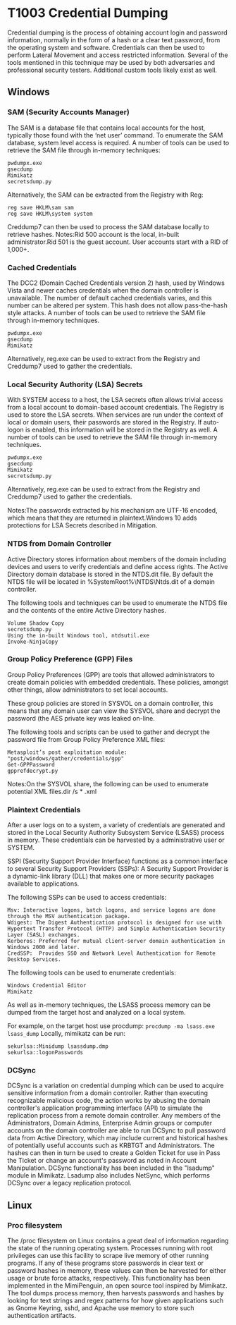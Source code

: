 # T1003 Credential Dumping

Credential dumping is the process of obtaining account login and password information, normally in the form of a hash or a clear text password, from the operating system and software. Credentials can then be used to perform Lateral Movement and access restricted information. Several of the tools mentioned in this technique may be used by both adversaries and professional security testers. Additional custom tools likely exist as well.

## Windows
### SAM (Security Accounts Manager)
The SAM is a database file that contains local accounts for the host, typically those found with the ‘net user’ command. To enumerate the SAM database, system level access is required. A number of tools can be used to retrieve the SAM file through in-memory techniques:
```
pwdumpx.exe
gsecdump
Mimikatz
secretsdump.py
```

Alternatively, the SAM can be extracted from the Registry with Reg:
```
reg save HKLM\sam sam
reg save HKLM\system system
```
Creddump7 can then be used to process the SAM database locally to retrieve hashes. Notes:Rid 500 account is the local, in-built administrator.Rid 501 is the guest account. User accounts start with a RID of 1,000+.

### Cached Credentials
The DCC2 (Domain Cached Credentials version 2) hash, used by Windows Vista and newer caches credentials when the domain controller is unavailable. The number of default cached credentials varies, and this number can be altered per system. This hash does not allow pass-the-hash style attacks. A number of tools can be used to retrieve the SAM file through in-memory techniques.
```
pwdumpx.exe
gsecdump
Mimikatz
```
Alternatively, reg.exe can be used to extract from the Registry and Creddump7 used to gather the credentials.

### Local Security Authority (LSA) Secrets
With SYSTEM access to a host, the LSA secrets often allows trivial access from a local account to domain-based account credentials. The Registry is used to store the LSA secrets. When services are run under the context of local or domain users, their passwords are stored in the Registry. If auto-logon is enabled, this information will be stored in the Registry as well. A number of tools can be used to retrieve the SAM file through in-memory techniques.
```
pwdumpx.exe
gsecdump
Mimikatz
secretsdump.py
```
Alternatively, reg.exe can be used to extract from the Registry and Creddump7 used to gather the credentials.

Notes:The passwords extracted by his mechanism are UTF-16 encoded, which means that they are returned in plaintext.Windows 10 adds protections for LSA Secrets described in Mitigation.

### NTDS from Domain Controller
Active Directory stores information about members of the domain including devices and users to verify credentials and define access rights. The Active Directory domain database is stored in the NTDS.dit file. By default the NTDS file will be located in %SystemRoot%\NTDS\Ntds.dit of a domain controller.

The following tools and techniques can be used to enumerate the NTDS file and the contents of the entire Active Directory hashes.
```
Volume Shadow Copy
secretsdump.py
Using the in-built Windows tool, ntdsutil.exe
Invoke-NinjaCopy
```
### Group Policy Preference (GPP) Files
Group Policy Preferences (GPP) are tools that allowed administrators to create domain policies with embedded credentials. These policies, amongst other things, allow administrators to set local accounts.

These group policies are stored in SYSVOL on a domain controller, this means that any domain user can view the SYSVOL share and decrypt the password (the AES private key was leaked on-line.

The following tools and scripts can be used to gather and decrypt the password file from Group Policy Preference XML files:
```
Metasploit’s post exploitation module: "post/windows/gather/credentials/gpp"
Get-GPPPassword
gpprefdecrypt.py
```
Notes:On the SYSVOL share, the following can be used to enumerate potential XML files.dir /s * .xml

### Plaintext Credentials
After a user logs on to a system, a variety of credentials are generated and stored in the Local Security Authority Subsystem Service (LSASS) process in memory. These credentials can be harvested by a administrative user or SYSTEM.

SSPI (Security Support Provider Interface) functions as a common interface to several Security Support Providers (SSPs): A Security Support Provider is a dynamic-link library (DLL) that makes one or more security packages available to applications.

The following SSPs can be used to access credentials:
```
Msv: Interactive logons, batch logons, and service logons are done through the MSV authentication package.
Wdigest: The Digest Authentication protocol is designed for use with Hypertext Transfer Protocol (HTTP) and Simple Authentication Security Layer (SASL) exchanges.
Kerberos: Preferred for mutual client-server domain authentication in Windows 2000 and later.
CredSSP:  Provides SSO and Network Level Authentication for Remote Desktop Services.
```
The following tools can be used to enumerate credentials:
```
Windows Credential Editor
Mimikatz
```
As well as in-memory techniques, the LSASS process memory can be dumped from the target host and analyzed on a local system.

For example, on the target host use procdump:
```procdump -ma lsass.exe lsass_dump```
Locally, mimikatz can be run:
```
sekurlsa::Minidump lsassdump.dmp
sekurlsa::logonPasswords
```

### DCSync
DCSync is a variation on credential dumping which can be used to acquire sensitive information from a domain controller. Rather than executing recognizable malicious code, the action works by abusing the domain controller's application programming interface (API) to simulate the replication process from a remote domain controller. Any members of the Administrators, Domain Admins, Enterprise Admin groups or computer accounts on the domain controller are able to run DCSync to pull password data from Active Directory, which may include current and historical hashes of potentially useful accounts such as KRBTGT and Administrators. The hashes can then in turn be used to create a Golden Ticket for use in Pass the Ticket or change an account's password as noted in Account Manipulation. DCSync functionality has been included in the "lsadump" module in Mimikatz. Lsadump also includes NetSync, which performs DCSync over a legacy replication protocol.

## Linux
### Proc filesystem
The /proc filesystem on Linux contains a great deal of information regarding the state of the running operating system. Processes running with root privileges can use this facility to scrape live memory of other running programs. If any of these programs store passwords in clear text or password hashes in memory, these values can then be harvested for either usage or brute force attacks, respectively. This functionality has been implemented in the MimiPenguin, an open source tool inspired by Mimikatz. The tool dumps process memory, then harvests passwords and hashes by looking for text strings and regex patterns for how given applications such as Gnome Keyring, sshd, and Apache use memory to store such authentication artifacts.
